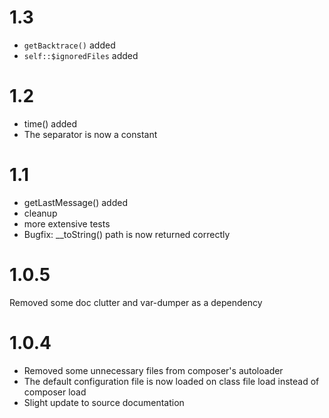 # 1.3 #

 - `getBacktrace()` added
 - `self::$ignoredFiles` added

# 1.2 #

 - time() added
 - The separator is now a constant

# 1.1 #

 - getLastMessage() added
 - cleanup
 - more extensive tests
 - Bugfix: __toString() path is now returned correctly

# 1.0.5 #

Removed some doc clutter and var-dumper as a dependency

# 1.0.4 #

 - Removed some unnecessary files from composer's autoloader
 - The default configuration file is now loaded on class file load instead of composer load
 - Slight update to source documentation
